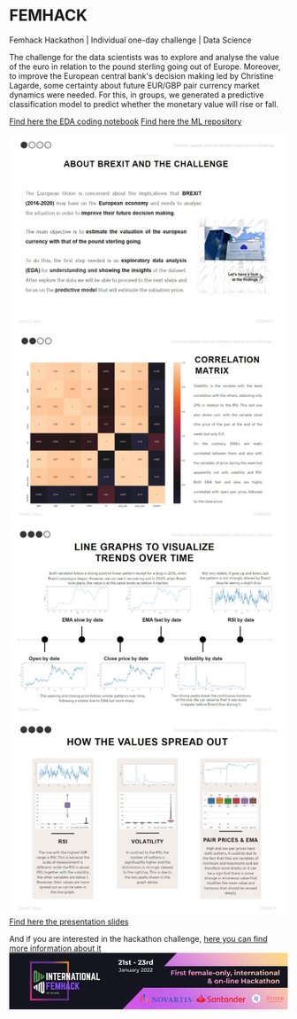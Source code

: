 # FEMHACK
Femhack Hackathon | Individual one-day challenge | Data Science

The challenge for the data scientists was to explore and analyse the value of the euro in relation to the pound sterling going out of Europe. Moreover, to improve the European central bank's decision making led by Christine Lagarde, some certainty about future EUR/GBP pair currency market dynamics were needed. For this, in groups, we generated a predictive classification model to predict whether the monetary value will rise or fall.

[Find here the EDA coding notebook](https://github.com/GloriaiXIII/femhack/blob/main/femhack_data_hackthemarkets.ipynb)
[Find here the ML repository](https://github.com/MartaBallesterB/International-FemHack---Groupal-Challenge)

![slide1](https://github.com/GloriaiXIII/femhack/blob/main/img/slide1.jpg)
![slide2](https://github.com/GloriaiXIII/femhack/blob/main/img/slide2.jpg)
![slide3](https://github.com/GloriaiXIII/femhack/blob/main/img/slide3.jpg)
![slide4](https://github.com/GloriaiXIII/femhack/blob/main/img/slide4.jpg)
[Find here the presentation slides](https://slides.com/gloriaixiii/minimal)

And if you are interested in the hackathon challenge, [here you can find more information about it](https://nuwe.io/challenge/hack-the-markets-eda)
![femhack](https://github.com/GloriaiXIII/femhack/blob/main/img/Femhack_Header.png)



